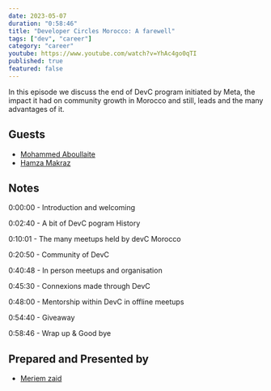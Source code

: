 ```yaml
---
date: 2023-05-07
duration: "0:58:46"
title: "Developer Circles Morocco: A farewell"
tags: ["dev", "career"]
category: "career"
youtube: https://www.youtube.com/watch?v=YhAc4go0qTI
published: true
featured: false
---
```


In this episode we discuss the end of DevC program initiated by Meta, the impact it had on community growth in Morocco and still, leads and the many advantages of it.

## Guests

- [Mohammed Aboullaite](https://twitter.com/laytoun)
- [Hamza Makraz](https://web.facebook.com/MakrazHamza)

## Notes

0:00:00 - Introduction and welcoming

0:02:40 - A bit of DevC pogram History

0:10:01 - The many meetups held by devC Morocco

0:20:50 - Community of DevC

0:40:48 - In person meetups and organisation

0:45:30 - Connexions made through DevC

0:48:00 - Mentorship within DevC in offline meetups

0:54:40 - Giveaway

0:58:46 - Wrap up & Good bye

## Prepared and Presented by

- [Meriem zaid](https://twitter.com/_iMeriem)
